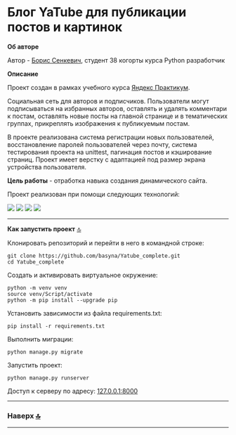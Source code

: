 # Блог YaTube для публикации постов и картинок

**Об авторе**

Автор  - [Борис Сенкевич](https://github.com/basyna), студент 38 когорты курса Python разработчик

**Описание**

Проект создан в рамках учебного курса [Яндекс Практикум](https://practicum.yandex.ru/).

Социальная сеть для авторов и подписчиков. Пользователи могут подписываться на избранных авторов, оставлять и удалять комментари к постам, оставлять новые посты на главной странице и в тематических группах, прикреплять изображения к публикуемым постам.

В проекте реализована система регистрации новых пользователей, восстановление паролей пользователей через почту, система тестирования проекта на unittest, пагинация постов и кэширование страниц. Проект имеет верстку с адаптацией под размер экрана устройства пользователя. 

**Цель работы** - отработка навыка создания динамического сайта.

Проект реализован при помощи следующих технологий:

<img src="https://img.shields.io/badge/SQLite-07405E?style=for-the-badge&logo=sqlite&logoColor=white"/>
<img src="https://img.shields.io/badge/Django-092E20?style=for-the-badge&logo=django&logoColor=green"/>
<img src="https://img.shields.io/badge/Slack-4A154B?style=for-the-badge&logo=slack&logoColor=white"/>
<img src="https://img.shields.io/badge/VSCode-0078D4?style=for-the-badge&logo=visual%20studio%20code&logoColor=white"/>

------------------------------------------------------------------------------
**Как запустить проект** [🔝](#Блог-YaTube-для-публикации-постов-и-картинок)


Клонировать репозиторий и перейти в него в командной строке:

```
git clone https://github.com/basyna/Yatube_complete.git
cd Yatube_complete
```

Cоздать и активировать виртуальное окружение:

```
python -m venv venv
source venv/Script/activate
python -m pip install --upgrade pip
```

Установить зависимости из файла requirements.txt:

```
pip install -r requirements.txt
```

Выполнить миграции:

```
python manage.py migrate
```

Запустить проект:

```
python manage.py runserver
```

Доступ к серверу по адресу: [127.0.0.1:8000](http://127.0.0.1:8000/)

------------------------------------------------------------------------------
### Наверх [🔝](#Блог-YaTube-для-публикации-постов-и-картинок)

------------------------------------------------------------------------------
